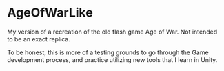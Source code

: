 # AgeOfWarLike
My version of a recreation of the old flash game Age of War. Not intended to be an exact replica.

To be honest, this is more of a testing grounds to go through the Game development process, and practice utilizing new tools that I learn in Unity.
